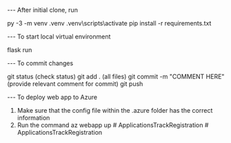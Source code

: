 --- After initial clone, run

py -3 -m venv .venv
.venv\scripts\activate
pip install -r requirements.txt

--- To start local virtual environment

flask run


--- To commit changes

git status (check status)
git add . (all files)
git commit -m "COMMENT HERE" (provide relevant comment for commit)
git push

--- To deploy web app to Azure

1. Make sure that the config file within the .azure folder has the correct information
2. Run the command az webapp up
#   A p p l i c a t i o n s T r a c k R e g i s t r a t i o n  
 #   A p p l i c a t i o n s T r a c k R e g i s t r a t i o n  
 